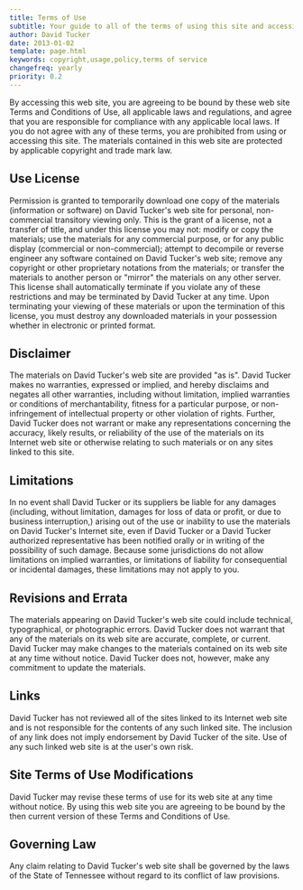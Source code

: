 ```yaml
---
title: Terms of Use
subtitle: Your guide to all of the terms of using this site and accessing its content
author: David Tucker
date: 2013-01-02
template: page.html
keywords: copyright,usage,policy,terms of service
changefreq: yearly
priority: 0.2
---
```


By accessing this web site, you are agreeing to be bound by these web site Terms and Conditions of Use, all applicable laws and regulations, and agree that you are responsible for compliance with any applicable local laws. If you do not agree with any of these terms, you are prohibited from using or accessing this site. The materials contained in this web site are protected by applicable copyright and trade mark law.

## Use License

Permission is granted to temporarily download one copy of the materials (information or software) on David Tucker's web site for personal, non-commercial transitory viewing only. This is the grant of a license, not a transfer of title, and under this license you may not:
modify or copy the materials;
use the materials for any commercial purpose, or for any public display (commercial or non-commercial);
attempt to decompile or reverse engineer any software contained on David Tucker's web site;
remove any copyright or other proprietary notations from the materials; or
transfer the materials to another person or "mirror" the materials on any other server.
This license shall automatically terminate if you violate any of these restrictions and may be terminated by David Tucker at any time. Upon terminating your viewing of these materials or upon the termination of this license, you must destroy any downloaded materials in your possession whether in electronic or printed format.

## Disclaimer

The materials on David Tucker's web site are provided "as is". David Tucker makes no warranties, expressed or implied, and hereby disclaims and negates all other warranties, including without limitation, implied warranties or conditions of merchantability, fitness for a particular purpose, or non-infringement of intellectual property or other violation of rights. Further, David Tucker does not warrant or make any representations concerning the accuracy, likely results, or reliability of the use of the materials on its Internet web site or otherwise relating to such materials or on any sites linked to this site.

## Limitations

In no event shall David Tucker or its suppliers be liable for any damages (including, without limitation, damages for loss of data or profit, or due to business interruption,) arising out of the use or inability to use the materials on David Tucker's Internet site, even if David Tucker or a David Tucker authorized representative has been notified orally or in writing of the possibility of such damage. Because some jurisdictions do not allow limitations on implied warranties, or limitations of liability for consequential or incidental damages, these limitations may not apply to you.

## Revisions and Errata

The materials appearing on David Tucker's web site could include technical, typographical, or photographic errors. David Tucker does not warrant that any of the materials on its web site are accurate, complete, or current. David Tucker may make changes to the materials contained on its web site at any time without notice. David Tucker does not, however, make any commitment to update the materials.

## Links

David Tucker has not reviewed all of the sites linked to its Internet web site and is not responsible for the contents of any such linked site. The inclusion of any link does not imply endorsement by David Tucker of the site. Use of any such linked web site is at the user's own risk.

## Site Terms of Use Modifications

David Tucker may revise these terms of use for its web site at any time without notice. By using this web site you are agreeing to be bound by the then current version of these Terms and Conditions of Use.

## Governing Law

Any claim relating to David Tucker's web site shall be governed by the laws of the State of Tennessee without regard to its conflict of law provisions.